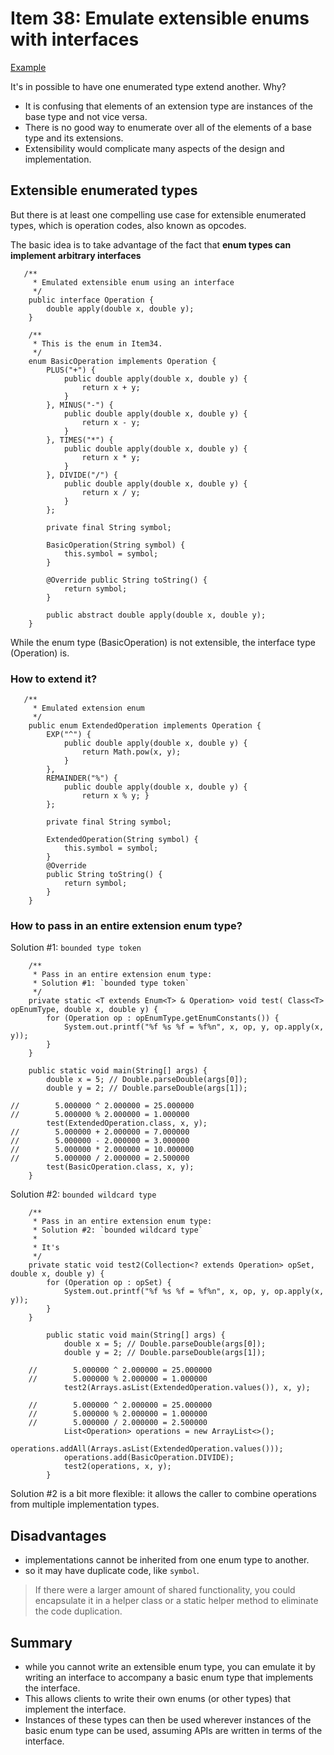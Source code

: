 # Item 38: Emulate extensible enums with interfaces

[Example](../main/src/java/com/effectivejava/ch06_enums_annotations/Item38_ExtensibleEnum.java)


It's in possible to have one enumerated type extend another. Why?
- It is confusing that elements of an extension type are instances of the base type and not vice versa. 
- There is no good way to enumerate over all of the elements of a base type and its extensions. 
- Extensibility would complicate many aspects of the design and implementation.

## Extensible enumerated types

But there is at least one compelling use case for extensible enumerated types, which is operation codes, also known as opcodes.

The basic idea is to take advantage of the fact that **enum types can implement arbitrary interfaces**

```
   /**
     * Emulated extensible enum using an interface
     */
    public interface Operation {
        double apply(double x, double y);
    }

    /**
     * This is the enum in Item34.
     */
    enum BasicOperation implements Operation {
        PLUS("+") {
            public double apply(double x, double y) {
                return x + y;
            }
        }, MINUS("-") {
            public double apply(double x, double y) {
                return x - y;
            }
        }, TIMES("*") {
            public double apply(double x, double y) {
                return x * y;
            }
        }, DIVIDE("/") {
            public double apply(double x, double y) {
                return x / y;
            }
        };

        private final String symbol;

        BasicOperation(String symbol) {
            this.symbol = symbol;
        }

        @Override public String toString() {
            return symbol;
        }

        public abstract double apply(double x, double y);
    }
```

While the enum type (BasicOperation) is not extensible, the interface type (Operation) is.

### How to extend it?

```
   /**
     * Emulated extension enum
     */
    public enum ExtendedOperation implements Operation {
        EXP("^") {
            public double apply(double x, double y) {
                return Math.pow(x, y);
            }
        },
        REMAINDER("%") {
            public double apply(double x, double y) {
                return x % y; }
        };
        
        private final String symbol;
        
        ExtendedOperation(String symbol) {
            this.symbol = symbol;
        }
        @Override 
        public String toString() {
            return symbol;
        } 
    }
```

### How to pass in an entire extension enum type?

Solution #1: `bounded type token` 

```
    /**
     * Pass in an entire extension enum type:
     * Solution #1: `bounded type token`
     */
    private static <T extends Enum<T> & Operation> void test( Class<T> opEnumType, double x, double y) {
        for (Operation op : opEnumType.getEnumConstants()) {
            System.out.printf("%f %s %f = %f%n", x, op, y, op.apply(x, y));
        }
    }

    public static void main(String[] args) { 
        double x = 5; // Double.parseDouble(args[0]); 
        double y = 2; // Double.parseDouble(args[1]);

//        5.000000 ^ 2.000000 = 25.000000
//        5.000000 % 2.000000 = 1.000000
        test(ExtendedOperation.class, x, y);
//        5.000000 + 2.000000 = 7.000000
//        5.000000 - 2.000000 = 3.000000
//        5.000000 * 2.000000 = 10.000000
//        5.000000 / 2.000000 = 2.500000
        test(BasicOperation.class, x, y);
    }
```

Solution #2: `bounded wildcard type`
```
    /**
     * Pass in an entire extension enum type:
     * Solution #2: `bounded wildcard type`
     * 
     * It's 
     */
    private static void test2(Collection<? extends Operation> opSet, double x, double y) {
        for (Operation op : opSet) {
            System.out.printf("%f %s %f = %f%n", x, op, y, op.apply(x, y));
        }
    }
    
        public static void main(String[] args) { 
            double x = 5; // Double.parseDouble(args[0]); 
            double y = 2; // Double.parseDouble(args[1]);
    
    //        5.000000 ^ 2.000000 = 25.000000
    //        5.000000 % 2.000000 = 1.000000
            test2(Arrays.asList(ExtendedOperation.values()), x, y);
    
    //        5.000000 ^ 2.000000 = 25.000000
    //        5.000000 % 2.000000 = 1.000000
    //        5.000000 / 2.000000 = 2.500000
            List<Operation> operations = new ArrayList<>();
            operations.addAll(Arrays.asList(ExtendedOperation.values()));
            operations.add(BasicOperation.DIVIDE);
            test2(operations, x, y);
        }
```


Solution #2 is a bit more flexible: it allows the caller to combine operations from multiple implementation types. 

## Disadvantages
- implementations cannot be inherited from one enum type to another.
- so it may have duplicate code, like `symbol`.
> If there were a larger amount of shared functionality, you could encapsulate it in a helper class or a static helper method to eliminate the code duplication.

## Summary
- while you cannot write an extensible enum type, you can emulate it by writing an interface to accompany a basic enum type that implements the interface. 
- This allows clients to write their own enums (or other types) that implement the interface. 
- Instances of these types can then be used wherever instances of the basic enum type can be used, assuming APIs are written in terms of the interface.

